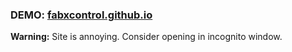 ### DEMO: [fabxcontrol.github.io](https://fabxcontrol.github.io/redirect?url=https://fabxcontroll.github.io/static)

**Warning:** Site is annoying. Consider opening in incognito window.

